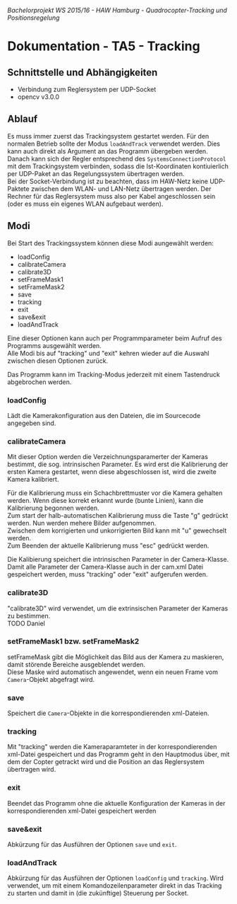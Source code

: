 *Bachelorprojekt WS 2015/16 - HAW Hamburg - Quadrocopter-Tracking und Positionsregelung*
# Dokumentation - TA5 - Tracking


## Schnittstelle und Abhängigkeiten
- Verbindung zum Reglersystem per UDP-Socket
- opencv v3.0.0

## Ablauf
Es muss immer zuerst das Trackingsystem gestartet werden. Für den normalen Betrieb sollte der Modus `loadAndTrack` verwendet werden. Dies kann auch direkt als Argument an das Programm übergeben werden.  
Danach kann sich der Regler entsprechend des `SystemsConnectionProtocol` mit dem Trackingsystem verbinden, sodass die Ist-Koordinaten kontiuierlich per UDP-Paket an das Regelungssystem übertragen werden.  
Bei der Socket-Verbindung ist zu beachten, dass im HAW-Netz keine UDP-Paktete zwischen dem WLAN- und LAN-Netz übertragen werden. Der Rechner für das Reglersystem muss also per Kabel angeschlossen sein (oder es muss ein eigenes WLAN aufgebaut werden).

## Modi
Bei Start des Trackingssystem können diese Modi aungewählt werden:

- loadConfig
- calibrateCamera
- calibrate3D
- setFrameMask1
- setFrameMask2
- save
- tracking
- exit
- save&exit
- loadAndTrack

Eine dieser Optionen kann auch per Programmparameter beim Aufruf des Programms ausgewählt werden.  
Alle Modi bis auf "tracking" und "exit" kehren wieder auf die Auswahl zwischen diesen Optionen zurück.

Das Programm kann im Tracking-Modus jederzeit mit einem Tastendruck abgebrochen werden.


### loadConfig
Lädt die Kamerakonfiguration aus den Dateien, die im Sourcecode angegeben sind.

### calibrateCamera
Mit dieser Option werden die Verzeichnungsparamerter der Kameras bestimmt, die sog. intrinsischen Parameter. Es wird erst die Kalibrierung der ersten Kamera gestartet, wenn diese abgeschlossen ist, wird die zweite Kamera kalibriert.

Für die Kalibrierung muss ein Schachbrettmuster vor die Kamera gehalten werden. Wenn diese korrekt erkannt wurde (bunte Linien), kann die Kalibrierung begonnen werden.  
Zum start der halb-automatischen Kalibrierung muss die Taste "g" gedrückt werden. Nun werden mehere Bilder aufgenommen.  
Zwischen dem korrigierten und unkorrigierten Bild kann mit "u" gewechselt werden.  
Zum Beenden der aktuelle Kalibrierung muss "esc" gedrückt werden.

Die Kalibierung speichert die intrinsischen Parameter in der Camera-Klasse. Damit alle Parameter der Camera-Klasse auch in der cam.xml Datei gespeichert werden, muss "tracking" oder "exit" aufgerufen werden.

### calibrate3D
"calibrate3D" wird verwendet, um die extrinsischen Parameter der Kameras zu bestimmen.  
TODO Daniel

### setFrameMask1 bzw. setFrameMask2
setFrameMask gibt die Möglichkeit das Bild aus der Kamera zu maskieren, damit störende Bereiche ausgeblendet werden.  
Diese Maske wird automatisch angewendet, wenn ein neuen Frame vom `Camera`-Objekt abgefragt wird.

### save
Speichert die `Camera`-Objekte in die korrespondierenden xml-Dateien.

### tracking
Mit "tracking" werden die Kameraparamteter in der korrespondierenden xml-Datei gespeichert und das Programm geht in den Hauptmodus über, mit dem der Copter getrackt wird und die Position an das Reglersystem übertragen wird.

### exit
Beendet das Programm ohne die aktuelle Konfiguration der Kameras in der korrespondierenden xml-Datei gespeichert werden

### save&exit
Abkürzung für das Ausführen der Optionen `save` und `exit`.

### loadAndTrack
Abkürzung für das Ausführen der Optionen `loadConfig` und `tracking`. Wird verwendet, um mit einem Komandozeilenparameter direkt in das Tracking zu starten und damit in (die zukünftige) Steuerung per Socket.
